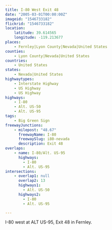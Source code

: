 ```yaml
---
title: I-80 West Exit 48
date: "2005-03-01T00:00:00Z"
imageid: "1546733182"
flickrid: "1546733182"
location:
    latitude: 39.614565
    longitude: -119.213677
places:
    - Fernley|Lyon County|Nevada|United States
counties:
    - Lyon County|Nevada|United States
countries:
    - United States
states:
    - Nevada|United States
highwaytypes:
    - Interstate Highway
    - US Highway
    - US Highway
highways:
    - I-80
    - Alt. US-50
    - Alt. US-95
tags:
    - Big Green Sign
freewayJunctions:
    - milepost: "48.67"
      freewayName: I-80
      freewaySlug: i80-nevada
      description: Exit 48
overlaps:
    - name: I-80/Alt. US-95
      highways:
        - I-80
        - Alt. US-95
intersections:
    - overlap1: null
      overlap2: 13
      highways1:
        - Alt. US-50
      highways2:
        - I-80
        - Alt. US-95

---
```

I-80 west at ALT US-95, Exit 48 in Fernley.